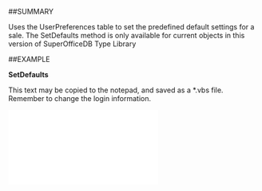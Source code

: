 

##SUMMARY

Uses the UserPreferences table to set the predefined default settings for a sale. The SetDefaults method is only available for current objects in this version of SuperOfficeDB Type Library


##EXAMPLE

**SetDefaults**

This text may be copied to the notepad, and saved as a *.vbs file. Remember to change the login information.

![](../../Examples/vbs/SOSale.SetDefaults.vbs.txt)





